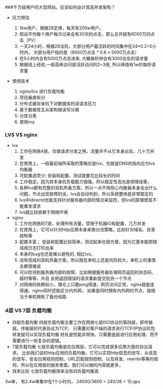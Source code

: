 ###千万级用户的大型网站，应该如何设计其高并发架构？
- 压力预估
   1. 1kw用户，根据28定律，每天有200w用户。
   2. 假设平均每个用户每次过来会有30次的点击，那么总共就有6000万的点击（PV）
   3. 一天24小时，根据28法则，大部分用户最活跃的时间集中在24*0.2=5小时内，
      大部分用户指的是（6000万点击 * 0.8 ≈ 5000万点击）
   4. 在5小时内会有5000万点击进来, 大概每秒钟会有3000左右的请求量
   5. 根据线上经验,一般高峰访问是活跃访问的2~3倍, 所以峰值有1w的每秒请求量
   
- 使用技术
   1. nginx/lvs 进行负载均衡
   2. 项目垂直拆分
   3. 分布式缓存来抗下对数据库的读请求压力
   4. 基于数据库主从架构做读写分离
   5. 分库分表
   6. 使用mq
 
### LVS VS nginx
-  lvs
    1. 工作在网络4层，仅做请求分发之用，流量并不从它本身出去，几十万并发
    2. 在使用上，一般最前端所采取的策略应是lvs，也就是DNS的指向应为lvs均衡器
    3. 可配置选项少; 安装和配置、测试就要花比较长的时间
    4. 工作稳定，因为其本身抗负载能力很强，所以稳定性高也是顺理成章，
    5. 各种lvs都有完整的双机热备方案，所以一点不用担心均衡器本身会出什么问题，节点出现故障的话，lvs会自动判别，所以系统整体是非常稳定的
    6. lvs中ldirectd也能支持针对服务器内部的情况来监控，但lvs的原理使其不能重发请求
    7. lvs就比较依赖于网络环境
-  nginx
    1. 工作在网络的7层，处理所有流量，受限于机器IO和配置，几万并发
    2. 在使用上，它可以针对http应用本身来做分流策略，比如针对域名、目录结构等
    3. 配置丰富； 安装和配置比较简单，测试起来也很方便，因为它基本能把错误用日志打印出来
    4. 本身的bug也还是难以避免的, 相比lvs。
    5. 没有现成的双机热备方案，所以跑在单机上还是风险较大，单机上的事情全都很难说
    6. 可以检测到服务器内部的故障，比如根据服务器处理网页返回的状态码、超时等等，并且
       会把返回错误的请求重新提交到另一个节点
    7. 对网络的依赖较小，理论上只要ping得通，网页访问正常，nginx就能连得通，nginx同时还能区分内外网，
        如果是同时拥有内外网的节点，就相当于单机拥有了备份线路
   
### 4层 VS 7层 负载均衡
- 四层负载均衡
   四层负载均衡主要工作在网络七层ISO协议的第四层，即传输层。传输层的代表协议为TCP。
   只需要对客户端的请求进行TCP/IP协议的包转发就可以实现负载均衡
   好处是性能非常快、只需要底层进行应用处理，而不需要进行一些复杂的逻辑。
- 7层负载均衡
    七层负载均衡是在应用层，它可以完成很多应用方面的协议请求。
    比如我们说的http应用的负载均衡，它可以实现http信息的改写、头信息的改写、安全应用规则控制、URL匹配规则控制、以及转发、rewrite等等的规则，所以在应用层的服务里面，我们可以做的内容就更多，
- 效率比较
   七层负载均衡效率没有四负载均衡高
   
   
   
   
   
   
3w单， 有2.4w单集中在1个小时内，     24000/3600 = 240/36 = 10,qps
   
   
   
   
   
   
   
   
   
   
   